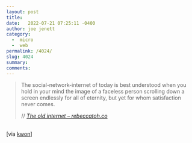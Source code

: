 ```yaml
---
layout: post
title:  
date:   2022-07-21 07:25:11 -0400
author: joe jenett
category:
  -  micro
  -  web
permalink: /4024/
slug: 4024
summary:
comments: 
---
```

<blockquote class="quoteback" data-title="" data-author="//Rebecca Toh" data-avatar="https://rebeccatoh.co/wp-content/uploads/2019/01/LITO-shoot-14-DEC-20180268-1-671x756.jpg" cite="https://rebeccatoh.co/the-old-internet/">
	<p>
	The social-network-internet of today is best understood when you hold in your mind the image of a faceless person scrolling down a screen endlessly for all of eternity, but yet for whom satisfaction never comes.	
	</p>
	<footer>
		// 
		<cite>
			<a href="https://rebeccatoh.co/the-old-internet/">The old internet – rebeccatoh.co</a>
		</cite>
	</footer>
</blockquote>
<p><br />[via <a title="kwon" href="https://pinboard.in/u:kwon">kwon</a>]</p>


<a style="display:none;" href="https://brid.gy/publish/twitter"><small>(cross-posted to twitter)</small></a>
<data class="p-bridgy-omit-link" value="false"></data>